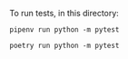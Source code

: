 To run tests, in this directory:

```
pipenv run python -m pytest
```

```
poetry run python -m pytest
```
